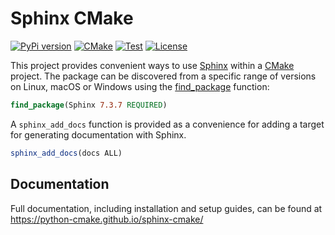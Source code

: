 # Sphinx CMake

[![PyPi version](https://img.shields.io/pypi/v/sphinx-cmake.svg?logo=pypi&label=PyPI&logoColor=gold)](https://pypi.python.org/pypi/sphinx-cmake)
[![CMake](https://img.shields.io/badge/CMake-3.20...3.29-blue.svg?logo=CMake&logoColor=blue)](https://cmake.org)
[![Test](https://github.com/python-cmake/sphinx-cmake/actions/workflows/test.yml/badge.svg?branch=main)](https://github.com/python-cmake/sphinx-cmake/actions/workflows/test.yml)
[![License](https://img.shields.io/badge/License-MIT-yellow.svg)](https://opensource.org/licenses/MIT)

This project provides convenient ways to use [Sphinx](https://www.sphinx-doc.org/)
within a [CMake](https://cmake.org/) project. The package can be discovered from a specific range of
versions on Linux, macOS or Windows using the
[find_package](https://cmake.org/cmake/help/latest/command/find_package.html)
function:

```cmake
find_package(Sphinx 7.3.7 REQUIRED)
```

A ``sphinx_add_docs`` function is provided as a convenience for adding a target
for generating documentation with Sphinx.

```cmake
sphinx_add_docs(docs ALL)
```

## Documentation

Full documentation, including installation and setup guides, can be found at
https://python-cmake.github.io/sphinx-cmake/
